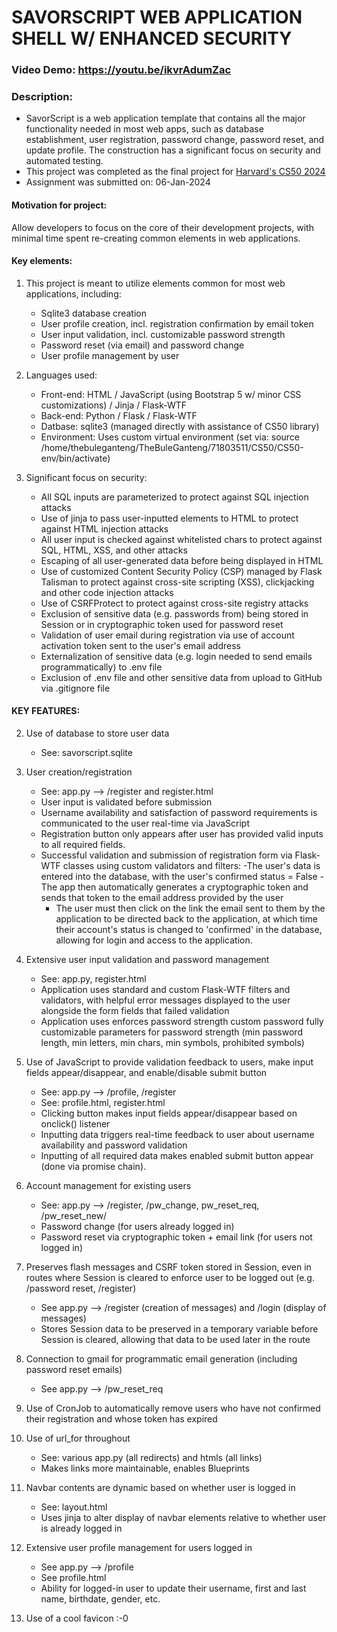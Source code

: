 # SAVORSCRIPT WEB APPLICATION SHELL W/ ENHANCED SECURITY
### Video Demo:  https://youtu.be/ikvrAdumZac

### Description:
- SavorScript is a web application template that contains all the major functionality needed in most web apps, such as database establishment, user registration, password change, password reset, and update profile. The construction has a significant focus on security and automated testing.
- This project was completed as the final project for [Harvard's CS50 2024](https://cs50.harvard.edu/x/2023/project/)
- Assignment was submitted on: 06-Jan-2024


#### Motivation for project:
Allow developers to focus on the core of their development projects, with minimal time spent re-creating common elements in web applications.


#### Key elements:
1. This project is meant to utilize elements common for most web applications, including: 
    - Sqlite3 database creation
    - User profile creation, incl. registration confirmation by email token
    - User input validation, incl. customizable password strength
    - Password reset (via email) and password change
    - User profile management by user

1. Languages used:
    - Front-end: HTML / JavaScript (using Bootstrap 5 w/ minor CSS customizations) / Jinja / Flask-WTF
    - Back-end: Python / Flask / Flask-WTF
    - Datbase: sqlite3 (managed directly with assistance of CS50 library)
    - Environment: Uses custom virtual environment (set via: source /home/thebuleganteng/TheBuleGanteng/71803511/CS50/CS50-env/bin/activate)

1. Significant focus on security:
    - All SQL inputs are parameterized to protect against SQL injection attacks
    - Use of jinja to pass user-inputted elements to HTML to protect against HTML injection attacks
    - All user input is checked against whitelisted chars to protect against SQL, HTML, XSS, and other attacks
    - Escaping of all user-generated data before being displayed in HTML 
    - Use of customized Content Security Policy (CSP) managed by Flask Talisman to protect against cross-site scripting (XSS), clickjacking and other code injection attacks
    - Use of CSRFProtect to protect against cross-site registry attacks
    - Exclusion of sensitive data (e.g. passwords from) being stored in Session or in cryptographic token used for password reset
    - Validation of user email during registration via use of account activation token sent to the user's email address
    - Externalization of sensitive data (e.g. login needed to send emails programmatically) to .env file
    - Exclusion of .env file and other sensitive data from upload to GitHub via .gitignore file



#### KEY FEATURES:
2. Use of database to store user data
    - See: savorscript.sqlite

2. User creation/registration
    - See: app.py --> /register and register.html
    - User input is validated before submission
    - Username availability and satisfaction of password requirements is communicated to the user real-time via JavaScript
    - Registration button only appears after user has provided valid inputs to all required fields.
    - Successful validation and submission of registration form via Flask-WTF classes using custom validators and filters:
        -The user's data is entered into the database, with the user's confirmed status = False
        -The app then automatically generates a cryptographic token and sends that token to the email address provided by the user
        - The user must then click on the link the email sent to them by the application to be directed back to the application, at which time their account's status is changed to 'confirmed' in the database, allowing for login and access to the application.

2. Extensive user input validation and password management
    - See: app.py, register.html
    - Application uses standard and custom Flask-WTF filters and validators, with helpful error messages displayed to the user alongside the form fields that failed validation
    - Application uses enforces password strength custom password fully customizable parameters for password strength (min password length, min letters, min chars, min symbols, prohibited symbols)
    
2. Use of JavaScript to provide validation feedback to users, make input fields appear/disappear, and enable/disable submit button
    - See: app.py --> /profile, /register
    - See: profile.html, register.html
    - Clicking button makes input fields appear/disappear based on onclick() listener
    - Inputting data triggers real-time feedback to user about username availability and password validation
    - Inputting of all required data makes enabled submit button appear (done via promise chain).

2. Account management for existing users
    - See: app.py --> /register, /pw_change, pw_reset_req, /pw_reset_new/<token>
    - Password change (for users already logged in)
    - Password reset via cryptographic token + email link (for users not logged in)

2. Preserves flash messages and CSRF token stored in Session, even in routes where Session is cleared to enforce user to be logged out (e.g. /password reset, /register)
    - See app.py --> /register (creation of messages) and /login (display 
    of messages)
    - Stores Session data to be preserved in a temporary variable before Session is cleared, allowing that data to be used later in the route

2. Connection to gmail for programmatic email generation (including 
password reset emails)
    - See app.py --> /pw_reset_req

2. Use of CronJob to automatically remove users who have not confirmed their registration and whose token has expired

2. Use of url_for throughout
    - See: various app.py (all redirects) and htmls (all <a> links)
    - Makes links more maintainable, enables Blueprints

2. Navbar contents are dynamic based on whether user is logged in
    - See: layout.html
    - Uses jinja to alter display of navbar elements relative to whether user
    is already logged in

2. Extensive user profile management for users logged in
    - See app.py --> /profile
    - See profile.html
    - Ability for logged-in user to update their username, first and last name, 
    birthdate, gender, etc.
    
2. Use of a cool favicon :-0